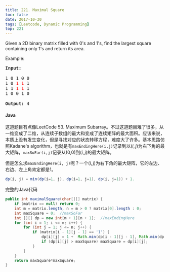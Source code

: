 ```yaml
---
title: 221. Maximal Square
toc: false
date: 2017-10-30
tags: [Leetcode, Dynamic Programming]
top: 221
---
```


Given a 2D binary matrix filled with 0's and 1's, find the largest square containing only 1's and return its area.

Example:

<pre><strong>Input: 
</strong>
1 0 1 0 0
1 0 <font color="red">1</font> <font color="red">1</font> 1
1 1 <font color="red">1</font> <font color="red">1</font> 1
1 0 0 1 0

<strong>Output: </strong>4
</pre>

#### Java

这道题目有点像LeetCode 53. Maximum Subarray。不过这道题目难了很多，从一维变成了二维，从连续子数组的最大和变成了连续矩阵的最大面积。应该来说，本质上没有发生变化，但是寻找对应的状态转移方程，难度大了许多。基本思路仿照Kadane's algorithm，也就是有`maxEndingHere(i,j)`记录到以$(i,j)$为右下角的最大矩阵，`maxSoFar(i,j)`记录从(0,0)到$(i,j)$的最大矩阵。

但是怎么求`maxEndingHere(i, j)`呢？一个$(i,j)$为右下角的最大矩阵，它的左边、右边、左上角肯定都是1。


```Java
dp(i, j) = min(dp(i−1, j), dp(i−1, j−1), dp(i, j−1)) + 1.
```

完整的Java代码

```Java
public int maximalSquare(char[][] matrix) {
    if (matrix == null) return 0;
    int m = matrix.length, n = m > 0 ? matrix[0].length : 0;
    int maxSquare = 0;  //maxSoFar
    int [][] dp = new int[m + 1][n + 1];  //maxEndingHere
    for (int i = 1; i <= m; i++) {
        for (int j = 1; j <= n; j++) {
            if (matrix[i - 1][j - 1] == '1') {
                dp[i][j] = 1 +  Math.min(dp[i - 1][j - 1], Math.min(dp[i - 1][j], dp[i][j - 1]));
                if (dp[i][j] > maxSquare) maxSquare = dp[i][j];
            }
        }
    }
    return maxSquare*maxSquare;
}
```
